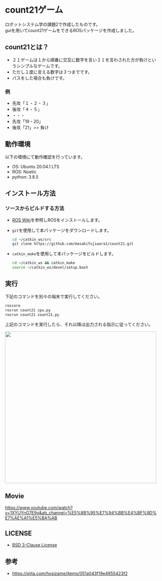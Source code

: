 # count21ゲーム
ロボットシステム学の課題2で作成したものです。  
guiを用いてcount21ゲームをできるROSパッケージを作成しました。
## count21とは？
- ２１ゲームは１から順番に交互に数字を言い２１を言わされた方が負けというシンプルなゲームです。
- ただし１度に言える数字は３つまでです。
- パスをした場合も負けです。
### 例
- 先攻「１・２・３」
- 後攻「４・５」
- ・・・
- 先攻「19・20」
- 後攻「21」>> 負け
## 動作環境
以下の環境にて動作確認を行っています。  
  
- OS: Ubuntu 20.04.1 LTS
- ROS: Noetic
- python: 3.8.5


## インストール方法

### ソースからビルドする方法

- [ROS Wiki](http://wiki.ros.org/ja/kinetic/Installation/Ubuntu)を参照しROSをインストールします。

- `git`を使用して本パッケージをダウンロードします。

  ```bash
  cd ~/catkin_ws/src
  git clone https://github.com/masakifujiwara1/count21.git
  ```
- `catkin_make`を使用して本パッケージをビルドします。

  ```bash
  cd ~/catkin_ws && catkin_make
  source ~/catkin_ws/devel/setup.bash
  ```

## 実行
下記のコマンドを別々の端末で実行してください。
```bash
roscore
rosrun count21 cpu.py
rosrun count21 count21.py
```
上記のコマンドを実行したら、それ以降は出力される指示に従ってください。



<img src="https://user-images.githubusercontent.com/72371743/100539304-e38c0200-3278-11eb-998f-0fcd046b23b5.gif" width="500px">

  

## Movie
https://www.youtube.com/watch?v=1XYUYnG7E9o&ab_channel=%E5%8B%95%E7%94%BB%E4%BF%9D%E7%AE%A1%E5%BA%AB
## LICENSE
- [BSD 3-Clause License](https://github.com/masakifujiwara1/count21/blob/master/LICENSE)
## 参考
- https://qiita.com/hosizame/items/051a043f19e4955423f2
